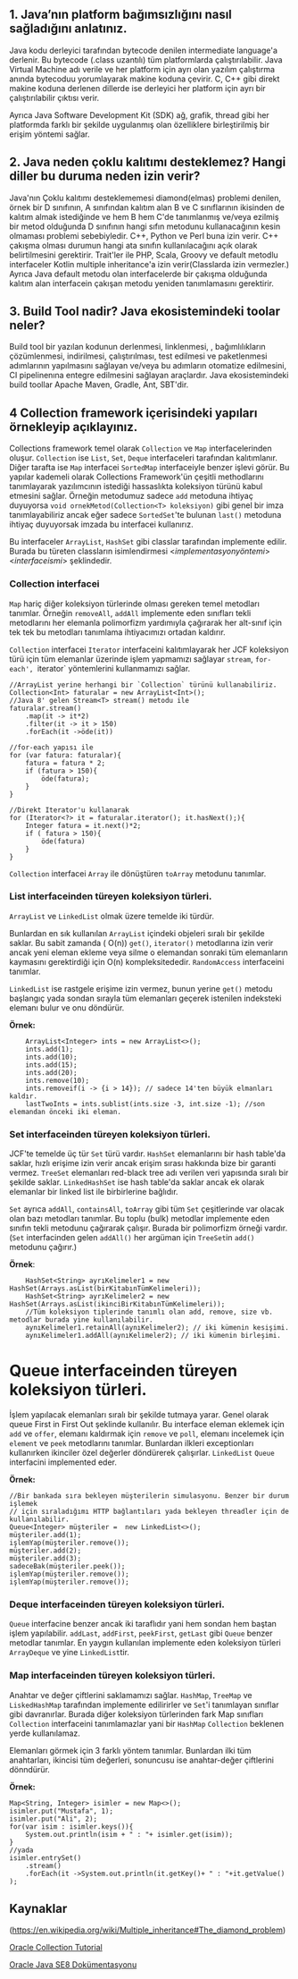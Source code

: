 ## 1. Java’nın platform bağımsızlığını nasıl sağladığını anlatınız.
Java kodu derleyici tarafından bytecode denilen intermediate language'a derlenir. Bu bytecode (.class uzantılı) tüm platformlarda çalıştırılabilir. Java Virtual Machine adı verile ve her platform için ayrı olan yazılım çalıştırma anında bytecoduu yorumlayarak makine koduna çevirir. C, C++ gibi direkt makine koduna derlenen dillerde ise derleyici her platform için ayrı bir çalıştırılabilir çıktısı verir.

Ayrıca Java Software Development Kit (SDK) ağ, grafik, thread gibi her platformda farklı bir şekilde uygulanmış olan özelliklere birleştirilmiş bir erişim yöntemi sağlar.


## 2. Java neden çoklu kalıtımı desteklemez? Hangi diller bu duruma neden izin verir?

Java'nın Çoklu kalıtımı desteklememesi diamond(elmas) problemi denilen, örnek bir D sınıfının, A sınıfından kalıtım alan B ve C sınıflarının ikisinden de kalıtım almak istediğinde ve hem B hem C'de tanımlanmış ve/veya ezilmiş bir metod olduğunda D sınıfının hangi sıfın metodunu kullanacağının kesin olmaması problemi sebebiyledir. 
C++, Python ve Perl buna izin verir. C++ çakışma olması durumun hangi ata sınıfın kullanılacağını açık olarak belirtilmesini gerektirir. Trait'ler ile PHP, Scala, Groovy ve default metodlu interfaceler Kotlin multiple inheritance'a izin verir(Classlarda izin vermezler.) Ayrıca Java default metodu olan interfacelerde bir çakışma olduğunda kalıtım alan interfacein çakışan metodu yeniden tanımlamasını gerektirir.

## 3. Build Tool nadir? Java ekosistemindeki toolar neler?

Build tool bir yazılan kodunun derlenmesi, linklenmesi, , bağımlılıkların çözümlenmesi, indirilmesi, çalıştırılması, test edilmesi ve paketlenmesi adımlarının  yapılmasını sağlayan ve/veya bu adımların otomatize edilmesini, CI pipelinenına entegre edilmesini sağlayan araçlardır. Java ekosistemindeki build toollar Apache Maven, Gradle, Ant, SBT'dir.


## 4 Collection framework içerisindeki yapıları örnekleyip açıklayınız.

Collections framework temel olarak `Collection` ve `Map` interfacelerinden oluşur. `Collection` ise `List`, `Set`, `Deque` interfaceleri tarafından kalıtımlanır. Diğer tarafta ise `Map` interfacei `SortedMap` interfaceiyle benzer işlevi görür. Bu yapılar kademeli olarak Collections Framework'ün çeşitli methodlarını tanımlayarak yazılımcının istediği hassaslıkta koleksiyon türünü kabul etmesini sağlar. Örneğin metodumuz sadece `add` metoduna ihtiyaç duyuyorsa `void ornekMetod(Collection<T> koleksiyon)` gibi genel bir imza tanımlayabiliriz ancak eğer sadece `SortedSet`'te bulunan `last()` metoduna ihtiyaç duyuyorsak imzada bu interfacei kullanırız. 

Bu interfaceler `ArrayList`, `HashSet` gibi classlar tarafından implemente edilir. Burada bu türeten classların isimlendirmesi \<*implementasyonyöntemi*>\<*interfaceismi*> şeklindedir. 

### Collection interfacei 

`Map` hariç diğer koleksiyon türlerinde olması gereken temel metodları tanımlar. Örneğin `removeAll`, `addAll` implemente eden sınıfları tekli metodlarını her elemanla polimorfizm yardımıyla çağırarak her alt-sınıf için tek tek bu metodları tanımlama ihtiyacımızı ortadan kaldırır. 

`Collection` interfacei `Iterator` interfaceini kalıtımlayarak her JCF koleksiyon türü için tüm elemanlar üzerinde işlem yapmamızı sağlayar `stream`, `for-each', `iterator` yöntemlerini kullanmamızı sağlar. 

```
//ArrayList yerine herhangi bir `Collection` türünü kullanabiliriz.
Collection<Int> faturalar = new ArrayList<Int>();
//Java 8' gelen Stream<T> stream() metodu ile
faturalar.stream()
    .map(it -> it*2)
    .filter(it -> it > 150)
    .forEach(it ->öde(it))

//for-each yapısı ile
for (var fatura: faturalar){
    fatura = fatura * 2;
    if (fatura > 150){
        öde(fatura);
    }
}

//Direkt Iterator'u kullanarak
for (Iterator<?> it = faturalar.iterator(); it.hasNext();){
    Integer fatura = it.next()*2;
    if ( fatura > 150){
        öde(fatura)
    }
}
```

`Collection` interfacei `Array` ile dönüştüren `toArray` metodunu tanımlar.


### List interfaceinden türeyen koleksiyon türleri.
`ArrayList` ve `LinkedList` olmak üzere temelde iki türdür.
 
 Bunlardan en sık kullanılan `ArrayList` içindeki objeleri sıralı bir şekilde saklar. Bu sabit zamanda ( O(n))  `get()`, `iterator()` metodlarına izin verir ancak yeni eleman ekleme veya silme o elemandan sonraki tüm elemanların kaymasını gerektirdiği için O(n) kompleksitededir.  `RandomAccess` interfaceini tanımlar. 

`LinkedList` ise rastgele erişime izin vermez, bunun yerine `get()` metodu başlangıç yada sondan sırayla tüm elemanları geçerek istenilen indeksteki elemanı bulur ve onu döndürür. 
    
**Örnek:**

```
    ArrayList<Integer> ints = new ArrayList<>();
    ints.add(1);
    ints.add(10);
    ints.add(15);
    ints.add(20);
    ints.remove(10);
    ints.removeif(i -> {i > 14}); // sadece 14'ten büyük elmanları kaldır.
    lastTwoInts = ints.sublist(ints.size -3, int.size -1); //son elemandan önceki iki eleman.

```

### Set interfaceinden türeyen koleksiyon türleri.
JCF'te temelde üç tür `Set` türü vardır. `HashSet` elemanlarını bir hash table'da saklar, hızlı erişime izin verir ancak erişim sırası hakkında bize bir garanti vermez. `TreeSet` elemanları red-black tree adı verilen veri yapısında sıralı bir şekilde saklar. `LinkedHashSet` ise hash table'da saklar ancak ek olarak elemanlar bir linked list ile birbirlerine bağlıdır. 

`Set` ayrıca `addAll`, `containsAll`, `toArray` gibi tüm `Set` çeşitlerinde var olacak olan bazı metodları tanımlar. Bu toplu (bulk) metodlar implemente eden sınıfın tekli metodunu çağırarak çalışır. Burada bir polimorfizm örneği vardır. (`Set` interfacinden gelen `addAll()` her argüman için `TreeSet`in `add()` metodunu çağırır.)

**Örnek**:
```
    HashSet<String> ayrıKelimeler1 = new HashSet(Arrays.asList(birKitabınTümKelimeleri));
    HashSet<String> ayrıKelimeler2 = new HashSet(Arrays.asList(ikinciBirKitabınTümKelimeleri));
    //Tüm koleksiyon tiplerinde tanımlı olan add, remove, size vb. metodlar burada yine kullanılabilir.
    aynıKelimeler1.retainAll(aynıKelimeler2); // iki kümenin kesişimi.
    aynıKelimeler1.addAll(aynıKelimeler2); // iki kümenin birleşimi.
```

# Queue interfaceinden türeyen koleksiyon türleri.
İşlem yapılacak elemanları sıralı bir şekilde tutmaya yarar. Genel olarak queue First in First Out şeklinde kullanılır. Bu interface eleman eklemek için `add`
 ve `offer`, elemanı kaldırmak için `remove` ve `poll`, elemanı incelemek için `element` ve `peek` metodlarını tanımlar. Bunlardan ilkleri exceptionları kullanırken ikinciler özel değerler döndürerek çalışırlar.
 `LinkedList` `Queue` interfacini implemented eder.

 **Örnek:**
 ```
 //Bir bankada sıra bekleyen müşterilerin simulasyonu. Benzer bir durum işlemek 
 // için sıraladığımı HTTP bağlantıları yada bekleyen threadler için de kullanılabilir.
 Queue<Integer> müşteriler =  new LinkedList<>();
 müşteriler.add(1);
 işlemYap(müşteriler.remove());
 müşteriler.add(2);
 müşteriler.add(3);
 sadeceBak(müşteriler.peek());
 işlemYap(müşteriler.remove());
 işlemYap(müşteriler.remove());
 ```

### Deque interfaceinden türeyen koleksiyon türleri.

 `Queue` interfacine benzer ancak iki taraflıdır yani hem sondan hem baştan işlem yapılabilir. `addLast`, `addFirst`, `peekFirst`, `getLast` gibi `Queue` benzer metodlar tanımlar. En yaygın kullanılan implemente eden koleksiyon türleri `ArrayDeque` ve yine `LinkedList`tir. 

### Map interfaceinden türeyen koleksiyon türleri.

Anahtar ve değer çiftlerini saklamamızı sağlar. `HashMap`, `TreeMap` ve `LiskedHashMap` tarafından implemente edilirirler ve `Set`'i tanımlayan sınıflar gibi davranırlar. Burada diğer koleksiyon türlerinden fark Map sınıfları `Collection` interfaceini tanımlamazlar yani bir `HashMap` `Collection` beklenen yerde kullanılamaz. 

Elemanları görmek için 3 farklı yöntem tanımlar. Bunlardan ilki tüm anahtarları, ikincisi tüm değerleri, sonuncusu ise anahtar-değer çiftlerini dönndürür.

**Örnek:**

```
Map<String, Integer> isimler = new Map<>();
isimler.put("Mustafa", 1);
isimler.put("Ali", 2);
for(var isim : isimler.keys()){
    System.out.println(isim + " : "+ isimler.get(isim)); 
}
//yada 
isimler.entrySet()
    .stream()
    .forEach(it ->System.out.println(it.getKey()+ " : "+it.getValue() );
```

## Kaynaklar
(https://en.wikipedia.org/wiki/Multiple_inheritance#The_diamond_problem)

[Oracle Collection Tutorial](https://docs.oracle.com/javase/tutorial/collections/interfaces/index.html)

[Oracle Java SE8 Dokümentasyonu](https://docs.oracle.com/javase/8/docs/api/java/util/Collection.html)